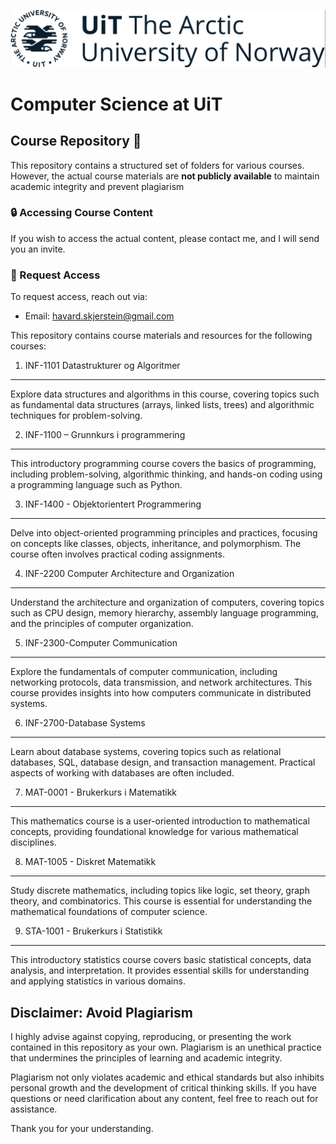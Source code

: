 ![Alt Text](/UitLogo.jpg)

Computer Science at UiT
=======================================

## Course Repository 📂

This repository contains a structured set of folders for various courses. However, the actual course materials are **not publicly available** to maintain academic integrity and prevent plagiarism

### 🔒 Accessing Course Content
If you wish to access the actual content, please contact me, and I will send you an invite.

### 📩 Request Access
To request access, reach out via:
- Email: havard.skjerstein@gmail.com

This repository contains course materials and resources for the following courses:

1. INF-1101 Datastrukturer og Algoritmer
------------------------------------
Explore data structures and algorithms in this course, covering topics such as fundamental data structures (arrays, linked lists, trees) and algorithmic techniques for problem-solving.

2. INF-1100 – Grunnkurs i programmering
------------------------------------
This introductory programming course covers the basics of programming, including problem-solving, algorithmic thinking, and hands-on coding using a programming language such as Python.

3. INF-1400 - Objektorientert Programmering
------------------------------------
Delve into object-oriented programming principles and practices, focusing on concepts like classes, objects, inheritance, and polymorphism. The course often involves practical coding assignments.

4. INF-2200 Computer Architecture and Organization
------------------------------------
Understand the architecture and organization of computers, covering topics such as CPU design, memory hierarchy, assembly language programming, and the principles of computer organization.

5. INF-2300-Computer Communication
------------------------------------
Explore the fundamentals of computer communication, including networking protocols, data transmission, and network architectures. This course provides insights into how computers communicate in distributed systems.

6. INF-2700-Database Systems
------------------------------------
Learn about database systems, covering topics such as relational databases, SQL, database design, and transaction management. Practical aspects of working with databases are often included.

7. MAT-0001 - Brukerkurs i Matematikk
------------------------------------
This mathematics course is a user-oriented introduction to mathematical concepts, providing foundational knowledge for various mathematical disciplines.

8. MAT-1005 - Diskret Matematikk
------------------------------------
Study discrete mathematics, including topics like logic, set theory, graph theory, and combinatorics. This course is essential for understanding the mathematical foundations of computer science.

9. STA-1001 - Brukerkurs i Statistikk
------------------------------------
This introductory statistics course covers basic statistical concepts, data analysis, and interpretation. It provides essential skills for understanding and applying statistics in various domains.


Disclaimer: Avoid Plagiarism
--------------------

I highly advise against copying, reproducing, or presenting the work contained in this repository as your own. Plagiarism is an unethical practice that undermines the principles of learning and academic integrity.

Plagiarism not only violates academic and ethical standards but also inhibits personal growth and the development of critical thinking skills. If you have questions or need clarification about any content, feel free to reach out for assistance.

Thank you for your understanding.
